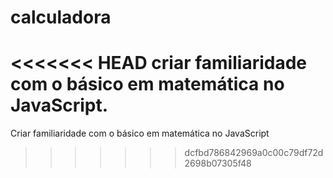 # calculadora
<<<<<<< HEAD
 criar familiaridade com o básico em matemática no JavaScript.
=======
 Criar familiaridade com o básico em matemática no JavaScript
>>>>>>> dcfbd786842969a0c00c79df72d2698b07305f48
